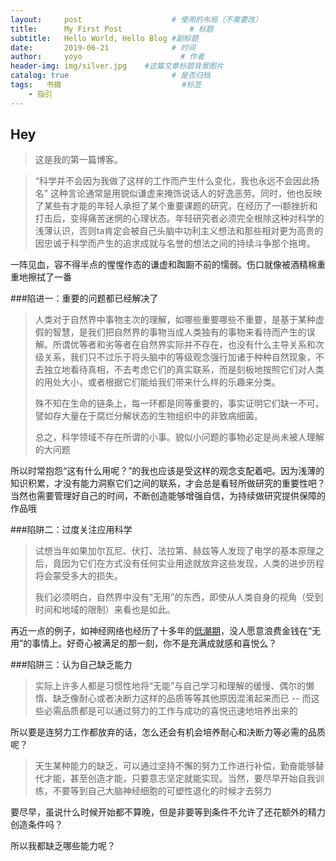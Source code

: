 ```yaml
---
layout:     post                    # 使用的布局（不需要改）
title:      My First Post               # 标题 
subtitle:   Hello World, Hello Blog #副标题
date:       2019-06-21              # 时间
author:     yoyo                      # 作者
header-img: img/silver.jpg    #这篇文章标题背景图片
catalog: true                       # 是否归档
tags:   书摘                           #标签
    - 指引
---
```


## Hey
>这是我的第一篇博客。


> “科学并不会因为我做了这样的工作而产生什么变化，我也永远不会因此扬名”  这种言论通常是用貌似谦虚来掩饰说话人的好逸恶劳。同时，他也反映了某些有才能的年轻人承担了某个重要课题的研究，在经历了一i额挫折和打击后，变得痛苦迷惘的心理状态。年轻研究者必须完全根除这种对科学的浅薄认识，否则ta肯定会被自己头脑中功利主义想法和那些相对更为高贵的因忠诚于科学而产生的追求成就与名誉的想法之间的持续斗争那个拖垮。

一阵见血，容不得半点的惺惺作态的谦虚和踟蹰不前的懦弱。伤口就像被酒精棉重重地擦拭了一番

###陷进一：重要的问题都已经解决了

> 人类对于自然界中事物主次的理解，如哪些重要哪些不重要，是基于某种虚假的智慧，是我们把自然界的事物当成人类独有的事物来看待而产生的误解。所谓优等者和劣等者在自然界实际并不存在，也没有什么主导关系和次级关系，我们只不过乐于将头脑中的等级观念强行加诸于种种自然现象，不去独立地看待真相，不去考虑它们的真实联系，而是刻板地按照它们对人类的用处大小，或者根据它们能给我们带来什么样的乐趣来分类。
>
> 殊不知在生命的链条上，每一环都是同等重要的，事实证明它们缺一不可。譬如存大量在于腐烂分解状态的生物组织中的非致病细菌。
>
> 总之，科学领域不存在所谓的小事。貌似小问题的事物必定是尚未被人理解的大问题

所以时常抱怨“这有什么用呢？”的我也应该是受这样的观念支配着吧。因为浅薄的知识积累，才没有能力洞察它们之间的联系，才会总是看轻所做研究的重要性吧？当然也需要管理好自己的时间，不断创造能够增强自信，为持续做研究提供保障的作品哦

###陷阱二：过度关注应用科学

> 试想当年如果加尔瓦尼、伏打、法拉第、赫兹等人发现了电学的基本原理之后，竟因为它们在方式没有任何实业用途就放弃这些发现，人类的进步历程将会蒙受多大的损失。
>
> 我们必须明白，自然界中没有“无用”的东西，即使从人类自身的视角（受到时间和地域的限制）来看也是如此。

再近一点的例子，如神经网络也经历了十多年的[低潮期](https://www.jianshu.com/p/539ae437da7b)，没人愿意浪费金钱在“无用”的事情上。好奇心被满足的那一刻，你不是充满成就感和喜悦么？





###陷阱三：认为自己缺乏能力

> 实际上许多人都是习惯性地将“无能”与自己学习和理解的缓慢、偶尔的懒惰、缺乏像耐心或者决断力这样的品质等等其他原因混淆起来而已 -- 而这些必需品质都是可以通过努力的工作与成功的喜悦迅速地培养出来的

所以要是连努力工作都放弃的话，怎么还会有机会培养耐心和决断力等必需的品质呢？

> 天生某种能力的缺乏，可以通过坚持不懈的努力工作进行补偿，勤奋能够替代才能，甚至创造才能，只要意志坚定就能实现。当然，要尽早开始自我训练，不要等到自己大脑神经细胞的可塑性退化的时候才去努力

要尽早，虽说什么时候开始都不算晚，但是非要等到条件不允许了还花额外的精力创造条件吗？

所以我都缺乏哪些能力呢？
